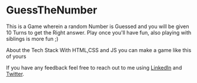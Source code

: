 # GuessTheNumber

This is a Game wherein a random Number is Guessed and you will be given 10 Turns to get the Right answer.
Play once you'll have fun, also playing with siblings is more fun ;)

About the Tech Stack
With HTML,CSS and JS you can make a game like this of yours

If you have any feedback feel free to reach out to me using [LinkedIn](https://www.linkedin.com/in/sarah-khan-13283222a/) and [Twitter]("https://twitter.com/5arahkhan").
